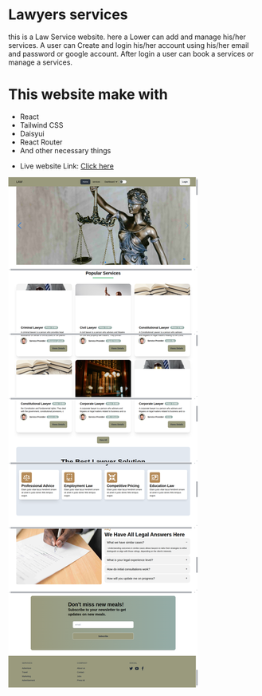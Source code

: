 # Lawyers services

this is a Law Service website. here a Lower can add and manage his/her services. A user can Create and login his/her account using his/her email and password or google account. After login a user can book a services or manage a services.

# This website make with
- React
- Tailwind CSS
- Daisyui 
- React Router 
- And other necessary things
*  Live website Link: <a href="https://assignment11-495e5.web.app/">Click here<a/>


<img src="./public/ss.png" />
